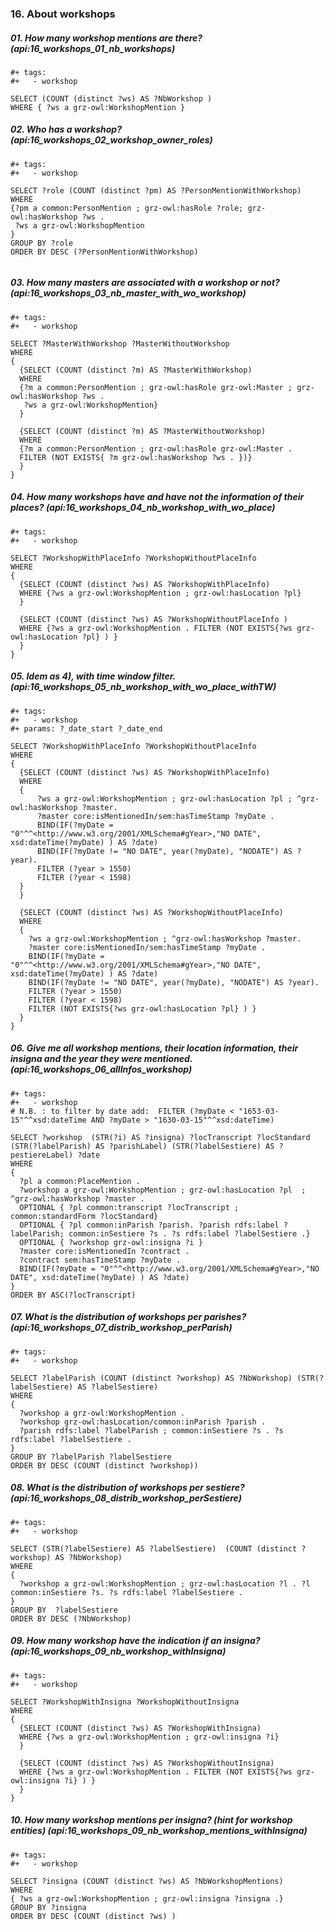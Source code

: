 ### 16. About workshops

##### 01. How many workshop mentions are there? (api:16_workshops_01_nb_workshops)
```sparql
#+ tags:
#+   - workshop

SELECT (COUNT (distinct ?ws) AS ?NbWorkshop )
WHERE { ?ws a grz-owl:WorkshopMention } 
```

##### 02. Who has a workshop? (api:16_workshops_02_workshop_owner_roles)
```sparql
#+ tags:
#+   - workshop

SELECT ?role (COUNT (distinct ?pm) AS ?PersonMentionWithWorkshop)
WHERE 
{?pm a common:PersonMention ; grz-owl:hasRole ?role; grz-owl:hasWorkshop ?ws . 
 ?ws a grz-owl:WorkshopMention
}
GROUP BY ?role 
ORDER BY DESC (?PersonMentionWithWorkshop)
 
  ```

##### 03. How many masters are associated with a workshop or *not*? (api:16_workshops_03_nb_master_with_wo_workshop)
```sparql
#+ tags:
#+   - workshop

SELECT ?MasterWithWorkshop ?MasterWithoutWorkshop
WHERE 
{ 
  {SELECT (COUNT (distinct ?m) AS ?MasterWithWorkshop)
  WHERE 
  {?m a common:PersonMention ; grz-owl:hasRole grz-owl:Master ; grz-owl:hasWorkshop ?ws . 
   ?ws a grz-owl:WorkshopMention} 
  }
  
  {SELECT (COUNT (distinct ?m) AS ?MasterWithoutWorkshop)
  WHERE 
  {?m a common:PersonMention ; grz-owl:hasRole grz-owl:Master .
  FILTER (NOT EXISTS{ ?m grz-owl:hasWorkshop ?ws . })}
  }
} 
```

##### 04. How many workshops have and have *not* the information of their places? (api:16_workshops_04_nb_workshop_with_wo_place)
```sparql
#+ tags:
#+   - workshop

SELECT ?WorkshopWithPlaceInfo ?WorkshopWithoutPlaceInfo
WHERE 
{ 
  {SELECT (COUNT (distinct ?ws) AS ?WorkshopWithPlaceInfo) 
  WHERE {?ws a grz-owl:WorkshopMention ; grz-owl:hasLocation ?pl} 
  }
  
  {SELECT (COUNT (distinct ?ws) AS ?WorkshopWithoutPlaceInfo )
  WHERE {?ws a grz-owl:WorkshopMention . FILTER (NOT EXISTS{?ws grz-owl:hasLocation ?pl} ) }
  }
}
```

##### 05. Idem as 4), with time window filter. (api:16_workshops_05_nb_workshop_with_wo_place_withTW)
```sparql
#+ tags:
#+   - workshop
#+ params: ?_date_start ?_date_end

SELECT ?WorkshopWithPlaceInfo ?WorkshopWithoutPlaceInfo
WHERE 
{ 
  {SELECT (COUNT (distinct ?ws) AS ?WorkshopWithPlaceInfo)
  WHERE 
  {
      ?ws a grz-owl:WorkshopMention ; grz-owl:hasLocation ?pl ; ^grz-owl:hasWorkshop ?master.
      ?master core:isMentionedIn/sem:hasTimeStamp ?myDate .
      BIND(IF(?myDate = "0"^^<http://www.w3.org/2001/XMLSchema#gYear>,"NO DATE", xsd:dateTime(?myDate) ) AS ?date)
      BIND(IF(?myDate != "NO DATE", year(?myDate), "NODATE") AS ?year).   
      FILTER (?year > 1550)
      FILTER (?year < 1598)
  } 
  }
  
  {SELECT (COUNT (distinct ?ws) AS ?WorkshopWithoutPlaceInfo)
  WHERE 
  {
    ?ws a grz-owl:WorkshopMention ; ^grz-owl:hasWorkshop ?master.
    ?master core:isMentionedIn/sem:hasTimeStamp ?myDate .
    BIND(IF(?myDate = "0"^^<http://www.w3.org/2001/XMLSchema#gYear>,"NO DATE", xsd:dateTime(?myDate) ) AS ?date)
    BIND(IF(?myDate != "NO DATE", year(?myDate), "NODATE") AS ?year).
    FILTER (?year > 1550)
    FILTER (?year < 1598)
    FILTER (NOT EXISTS{?ws grz-owl:hasLocation ?pl} ) }
  }
}
```

##### 06. Give me all workshop mentions, their location information, their insigna and the year they were mentioned. (api:16_workshops_06_allInfos_workshop)
```sparql
#+ tags:
#+   - workshop
# N.B. : to filter by date add:  FILTER (?myDate < "1653-03-15"^^xsd:dateTime AND ?myDate > "1630-03-15"^^xsd:dateTime)

SELECT ?workshop  (STR(?i) AS ?insigna) ?locTranscript ?locStandard (STR(?labelParish) AS ?parishLabel) (STR(?labelSestiere) AS ?pestiereLabel) ?date
WHERE 
{
  ?pl a common:PlaceMention . 
  ?workshop a grz-owl:WorkshopMention ; grz-owl:hasLocation ?pl  ; ^grz-owl:hasWorkshop ?master .
  OPTIONAL { ?pl common:transcript ?locTranscript ; common:standardForm ?locStandard}
  OPTIONAL { ?pl common:inParish ?parish. ?parish rdfs:label ?labelParish; common:inSestiere ?s . ?s rdfs:label ?labelSestiere .}
  OPTIONAL { ?workshop grz-owl:insigna ?i }
  ?master core:isMentionedIn ?contract .
  ?contract sem:hasTimeStamp ?myDate .
  BIND(IF(?myDate = "0"^^<http://www.w3.org/2001/XMLSchema#gYear>,"NO DATE", xsd:dateTime(?myDate) ) AS ?date) 
} 
ORDER BY ASC(?locTranscript)
```

##### 07. What is the distribution of workshops per parishes? (api:16_workshops_07_distrib_workshop_perParish)
```sparql
#+ tags:
#+   - workshop

SELECT ?labelParish (COUNT (distinct ?workshop) AS ?NbWorkshop) (STR(?labelSestiere) AS ?labelSestiere)
WHERE
{
  ?workshop a grz-owl:WorkshopMention .
  ?workshop grz-owl:hasLocation/common:inParish ?parish . 
  ?parish rdfs:label ?labelParish ; common:inSestiere ?s . ?s rdfs:label ?labelSestiere .
}
GROUP BY ?labelParish ?labelSestiere
ORDER BY DESC (COUNT (distinct ?workshop))
```

##### 08. What is the distribution of workshops per sestiere? (api:16_workshops_08_distrib_workshop_perSestiere)
```sparql
#+ tags:
#+   - workshop

SELECT (STR(?labelSestiere) AS ?labelSestiere)  (COUNT (distinct ?workshop) AS ?NbWorkshop)
WHERE
{
  ?workshop a grz-owl:WorkshopMention ; grz-owl:hasLocation ?l . ?l common:inSestiere ?s. ?s rdfs:label ?labelSestiere .
}
GROUP BY  ?labelSestiere
ORDER BY DESC (?NbWorkshop)
```

##### 09. How many workshop have the indication if an insigna? (api:16_workshops_09_nb_workshop_withInsigna)
```sparql
#+ tags:
#+   - workshop

SELECT ?WorkshopWithInsigna ?WorkshopWithoutInsigna
WHERE 
{ 
  {SELECT (COUNT (distinct ?ws) AS ?WorkshopWithInsigna)
  WHERE {?ws a grz-owl:WorkshopMention ; grz-owl:insigna ?i} 
  }
  
  {SELECT (COUNT (distinct ?ws) AS ?WorkshopWithoutInsigna)
  WHERE {?ws a grz-owl:WorkshopMention . FILTER (NOT EXISTS{?ws grz-owl:insigna ?i} ) }
  }
}
```

##### 10. How many workshop mentions per insigna? (hint for workshop entities) (api:16_workshops_09_nb_workshop_mentions_withInsigna)
```sparql
#+ tags:
#+   - workshop

SELECT ?insigna (COUNT (distinct ?ws) AS ?NbWorkshopMentions)
WHERE 
{ ?ws a grz-owl:WorkshopMention ; grz-owl:insigna ?insigna .} 
GROUP BY ?insigna
ORDER BY DESC (COUNT (distinct ?ws) )
```

  
  
  
  

